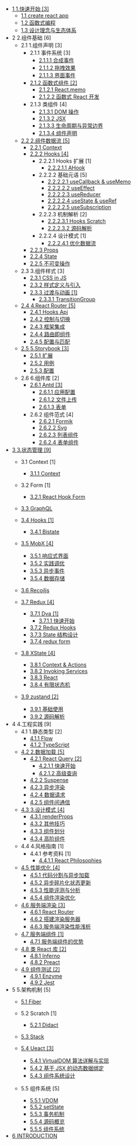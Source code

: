   - [1 1.快速开始 [3]](/1.快速开始/README.md)
    - [1.1 create react app](/1.快速开始/create-react-app.md)
    - [1.2 函数式编程](/1.快速开始/函数式编程.md)
    - [1.3 设计理念与生态体系](/1.快速开始/设计理念与生态体系.md)
  - 2 2.组件基础 [6]
    - 2.1 1.组件声明 [3]
      - 2.1.1 事件系统 [3]
        - [2.1.1.1 合成事件](/2.组件基础/1.组件声明/事件系统/合成事件.md)
        - [2.1.1.2 拖拽效果](/2.组件基础/1.组件声明/事件系统/拖拽效果.md)
        - [2.1.1.3 界面事件](/2.组件基础/1.组件声明/事件系统/界面事件.md)
      - [2.1.2 函数式组件 [2]](/2.组件基础/1.组件声明/函数式组件/README.md)
        - [2.1.2.1 React.memo](/2.组件基础/1.组件声明/函数式组件/React.memo.md)
        - [2.1.2.2 函数式 React 开发](/2.组件基础/1.组件声明/函数式组件/函数式%20React%20开发.md)
      - 2.1.3 类组件 [4]
        - [2.1.3.1 DOM 操作](/2.组件基础/1.组件声明/类组件/DOM%20操作.md)
        - [2.1.3.2 JSX](/2.组件基础/1.组件声明/类组件/JSX.md)
        - [2.1.3.3 生命周期与异常边界](/2.组件基础/1.组件声明/类组件/生命周期与异常边界.md)
        - [2.1.3.4 组件声明](/2.组件基础/1.组件声明/类组件/组件声明.md)
    - [2.2 2.组件数据流 [5]](/2.组件基础/2.组件数据流/README.md)
      - [2.2.1 Context](/2.组件基础/2.组件数据流/Context.md)
      - [2.2.2 Hooks [4]](/2.组件基础/2.组件数据流/Hooks/README.md)
        - 2.2.2.1 Hooks 扩展 [1]
          - [2.2.2.1.1 AHook](/2.组件基础/2.组件数据流/Hooks/Hooks%20扩展/AHook.md)
        - 2.2.2.2 基础元语 [5]
          - [2.2.2.2.1 useCallback & useMemo](/2.组件基础/2.组件数据流/Hooks/基础元语/useCallback%20&%20useMemo.md)
          - [2.2.2.2.2 useEffect](/2.组件基础/2.组件数据流/Hooks/基础元语/useEffect.md)
          - [2.2.2.2.3 useReducer](/2.组件基础/2.组件数据流/Hooks/基础元语/useReducer.md)
          - [2.2.2.2.4 useState & useRef](/2.组件基础/2.组件数据流/Hooks/基础元语/useState%20&%20useRef.md)
          - [2.2.2.2.5 useSubscription](/2.组件基础/2.组件数据流/Hooks/基础元语/useSubscription.md)
        - 2.2.2.3 机制解析 [2]
          - [2.2.2.3.1 Hooks Scratch](/2.组件基础/2.组件数据流/Hooks/机制解析/Hooks%20Scratch.md)
          - [2.2.2.3.2 源码解析](/2.组件基础/2.组件数据流/Hooks/机制解析/源码解析.md)
        - 2.2.2.4 设计模式 [1]
          - [2.2.2.4.1 优化数据流](/2.组件基础/2.组件数据流/Hooks/设计模式/优化数据流.md)
      - [2.2.3 Props](/2.组件基础/2.组件数据流/Props.md)
      - [2.2.4 State](/2.组件基础/2.组件数据流/State.md)
      - [2.2.5 不可变操作](/2.组件基础/2.组件数据流/不可变操作.md)
    - 2.3 3.组件样式 [3]
      - [2.3.1 CSS in JS](/2.组件基础/3.组件样式/CSS-in-JS.md)
      - [2.3.2 样式定义与引入](/2.组件基础/3.组件样式/样式定义与引入.md)
      - [2.3.3 过渡与动画 [1]](/2.组件基础/3.组件样式/过渡与动画/README.md)
        - [2.3.3.1 TransitionGroup](/2.组件基础/3.组件样式/过渡与动画/TransitionGroup.md)
    - [2.4 4.React Router [5]](/2.组件基础/4.React%20Router/README.md)
      - [2.4.1 Hooks Api](/2.组件基础/4.React%20Router/Hooks%20Api.md)
      - [2.4.2 控制与切换](/2.组件基础/4.React%20Router/控制与切换.md)
      - [2.4.3 框架集成](/2.组件基础/4.React%20Router/框架集成.md)
      - [2.4.4 路由即组件](/2.组件基础/4.React%20Router/路由即组件.md)
      - [2.4.5 配置与匹配](/2.组件基础/4.React%20Router/配置与匹配.md)
    - [2.5 5.Storybook [3]](/2.组件基础/5.Storybook/README.md)
      - [2.5.1 扩展](/2.组件基础/5.Storybook/扩展.md)
      - [2.5.2 用例](/2.组件基础/5.Storybook/用例.md)
      - [2.5.3 配置](/2.组件基础/5.Storybook/配置.md)
    - 2.6 6.组件库 [2]
      - [2.6.1 Antd [3]](/2.组件基础/6.组件库/Antd/README.md)
        - [2.6.1.1 应用配置](/2.组件基础/6.组件库/Antd/应用配置.md)
        - [2.6.1.2 文件上传](/2.组件基础/6.组件库/Antd/文件上传.md)
        - [2.6.1.3 表单](/2.组件基础/6.组件库/Antd/表单.md)
      - 2.6.2 组件范式 [4]
        - [2.6.2.1 Formik](/2.组件基础/6.组件库/组件范式/Formik.md)
        - [2.6.2.2 Svg](/2.组件基础/6.组件库/组件范式/Svg.md)
        - [2.6.2.3 列表组件](/2.组件基础/6.组件库/组件范式/列表组件.md)
        - [2.6.2.4 表单组件](/2.组件基础/6.组件库/组件范式/表单组件.md)
  - [3 3.状态管理 [9]](/3.状态管理/README.md)
    - 3.1 Context [1]
      - [3.1.1 Context](/3.状态管理/Context/Context.md)
    - 3.2 Form [1]
      - [3.2.1 React Hook Form](/3.状态管理/Form/React%20Hook%20Form.md)
    - [3.3 GraphQL](/3.状态管理/GraphQL/README.md)
      
    - [3.4 Hooks [1]](/3.状态管理/Hooks/README.md)
      - [3.4.1 Bistate](/3.状态管理/Hooks/Bistate.md)
    - [3.5 MobX [4]](/3.状态管理/MobX/README.md)
      - [3.5.1 响应式界面](/3.状态管理/MobX/响应式界面.md)
      - [3.5.2 实践调优](/3.状态管理/MobX/实践调优.md)
      - [3.5.3 异步事件](/3.状态管理/MobX/异步事件.md)
      - [3.5.4 数据存储](/3.状态管理/MobX/数据存储.md)
    - [3.6 Recoiljs](/3.状态管理/Recoiljs/README.md)
      
    - [3.7 Redux [4]](/3.状态管理/Redux/README.md)
      - [3.7.1 Dva [1]](/3.状态管理/Redux/Dva/README.md)
        - [3.7.1.1 快速开始](/3.状态管理/Redux/Dva/快速开始.md)
      - [3.7.2 Redux Hooks](/3.状态管理/Redux/Redux%20Hooks.md)
      - [3.7.3 State 结构设计](/3.状态管理/Redux/State%20结构设计.md)
      - [3.7.4 redux form](/3.状态管理/Redux/redux-form.md)
    - [3.8 XState [4]](/3.状态管理/XState/README.md)
      - [3.8.1 Context & Actions](/3.状态管理/XState/Context%20&%20Actions.md)
      - [3.8.2 Invoking Services](/3.状态管理/XState/Invoking%20Services.md)
      - [3.8.3 React](/3.状态管理/XState/React.md)
      - [3.8.4 有限状态机](/3.状态管理/XState/有限状态机.md)
    - [3.9 zustand [2]](/3.状态管理/zustand/README.md)
      - [3.9.1 基础使用](/3.状态管理/zustand/基础使用.md)
      - [3.9.2 源码解析](/3.状态管理/zustand/源码解析.md)
  - 4 4.工程实践 [9]
    - 4.1 1.静态类型 [2]
      - [4.1.1 Flow](/4.工程实践/1.静态类型/Flow.md)
      - [4.1.2 TypeScript](/4.工程实践/1.静态类型/TypeScript.md)
    - [4.2 2.数据加载 [5]](/4.工程实践/2.数据加载/README.md)
      - [4.2.1 React Query [2]](/4.工程实践/2.数据加载/React%20Query/README.md)
        - [4.2.1.1 快速开始](/4.工程实践/2.数据加载/React%20Query/快速开始.md)
        - [4.2.1.2 高级查询](/4.工程实践/2.数据加载/React%20Query/高级查询.md)
      - [4.2.2 Suspense](/4.工程实践/2.数据加载/Suspense.md)
      - [4.2.3 异步渲染](/4.工程实践/2.数据加载/异步渲染.md)
      - [4.2.4 数据请求](/4.工程实践/2.数据加载/数据请求.md)
      - [4.2.5 组件间通信](/4.工程实践/2.数据加载/组件间通信.md)
    - [4.3 3.设计模式 [4]](/4.工程实践/3.设计模式/README.md)
      - [4.3.1 renderProps](/4.工程实践/3.设计模式/renderProps.md)
      - [4.3.2 其他技巧](/4.工程实践/3.设计模式/其他技巧.md)
      - [4.3.3 组件划分](/4.工程实践/3.设计模式/组件划分.md)
      - [4.3.4 高阶组件](/4.工程实践/3.设计模式/高阶组件.md)
    - 4.4 4.风格指南 [1]
      - 4.4.1 参考资料 [1]
        - [4.4.1.1 React Philosophies](/4.工程实践/4.风格指南/.more/2021-React%20Philosophies.md)
    - [4.5 性能优化 [4]](/4.工程实践/性能优化/README.md)
      - [4.5.1 代码分割与异步加载](/4.工程实践/性能优化/代码分割与异步加载.md)
      - [4.5.2 异步碎片化状态更新](/4.工程实践/性能优化/异步碎片化状态更新.md)
      - [4.5.3 性能评测与分析](/4.工程实践/性能优化/性能评测与分析.md)
      - [4.5.4 组件渲染优化](/4.工程实践/性能优化/组件渲染优化.md)
    - [4.6 服务端渲染 [3]](/4.工程实践/服务端渲染/README.md)
      - [4.6.1 React Router](/4.工程实践/服务端渲染/React%20Router.md)
      - [4.6.2 搭建渲染服务器](/4.工程实践/服务端渲染/搭建渲染服务器.md)
      - [4.6.3 服务端渲染性能浅析](/4.工程实践/服务端渲染/服务端渲染性能浅析.md)
    - [4.7 服务端组件 [1]](/4.工程实践/服务端组件/README.md)
      - [4.7.1 服务端组件的优势](/4.工程实践/服务端组件/服务端组件的优势.md)
    - [4.8 类 React 库 [2]](/4.工程实践/类%20React%20库/README.md)
      - [4.8.1 Inferno](/4.工程实践/类%20React%20库/Inferno.md)
      - [4.8.2 Preact](/4.工程实践/类%20React%20库/Preact.md)
    - [4.9 组件测试 [2]](/4.工程实践/组件测试/README.md)
      - [4.9.1 Enzyme](/4.工程实践/组件测试/Enzyme.md)
      - [4.9.2 Jest](/4.工程实践/组件测试/Jest.md)
  - 5 5.架构机制 [5]
    - [5.1 Fiber](/5.架构机制/Fiber/README.md)
      
    - 5.2 Scratch [1]
      - [5.2.1 Didact](/5.架构机制/Scratch/Didact.md)
    - [5.3 Stack](/5.架构机制/Stack/README.md)
      
    - [5.4 Ueact [3]](/5.架构机制/Ueact/README.md)
      - [5.4.1 VirtualDOM 算法详解与实现](/5.架构机制/Ueact/VirtualDOM%20算法详解与实现.md)
      - [5.4.2 基于 JSX 的动态数据绑定](/5.架构机制/Ueact/基于%20JSX%20的动态数据绑定.md)
      - [5.4.3 组件系统设计](/5.架构机制/Ueact/组件系统设计.md)
    - 5.5 组件系统 [5]
      - [5.5.1 VDOM](/5.架构机制/组件系统/VDOM.md)
      - [5.5.2 setState](/5.架构机制/组件系统/setState.md)
      - [5.5.3 事务机制](/5.架构机制/组件系统/事务机制.md)
      - [5.5.4 源码概览](/5.架构机制/组件系统/源码概览.md)
      - [5.5.5 组件系统](/5.架构机制/组件系统/组件系统.md)
  - [6 INTRODUCTION](/INTRODUCTION.md)